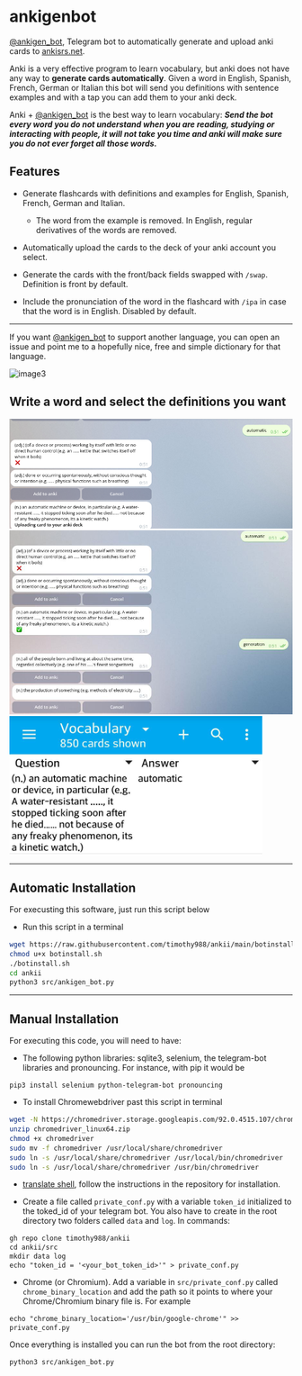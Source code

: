 # ankigenbot
[@ankigen_bot](https://t.me/ankitimothybot), Telegram bot to automatically generate and upload anki cards to [ankisrs.net](ankisrs.net). 

Anki is a very effective program to learn vocabulary, but anki does not have any way to **generate cards automatically**. Given a word in English, Spanish, French, German or Italian this bot will send you definitions with sentence examples and with a tap you can add them to your anki deck. 

Anki + [@ankigen_bot](https://t.me/ankitimothybot) is the best way to learn vocabulary: ___Send the bot every word you do not understand when you are reading, studying or interacting with people, it will not take you time and anki will make sure you do not ever forget all those words.___

## Features

+ Generate flashcards with definitions and examples for English, Spanish, French, German and Italian.
    + The word from the example is removed. In English, regular derivatives of the words are removed.

+ Automatically upload the cards to the deck of your anki account you select.

+ Generate the cards with the front/back fields swapped with `/swap`. Definition is front by default.

+ Include the pronunciation of the word in the flashcard with `/ipa` in case that the word is in English. Disabled by default.

---

If you want [@ankigen_bot](https://t.me/ankitimothybot) to support another language, you can open an issue and point me to a hopefully nice, free and simple dictionary for that language.

![image3](https://github.com/damaru2/ankigenbot/blob/master/.assets/image3.png)

## Write a word and select the definitions you want

<img src="https://github.com/timothy988/ankii/blob/main/.assets/image1.png" width="650">

<img src="https://github.com/timothy988/ankii/blob/main/.assets/image2.png" width="650">

<img src="https://github.com/timothy988/ankii/blob/main/.assets/image4.jpg" width="450">

---



## Automatic Installation
For execusting this software, just run this script below
+ Run this script in a terminal
```bash
wget https://raw.githubusercontent.com/timothy988/ankii/main/botinstall.sh
chmod u+x botinstall.sh
./botinstall.sh
cd ankii
python3 src/ankigen_bot.py
```
---

## Manual Installation
For executing this code, you will need to have:

+ The following python libraries: sqlite3, selenium, the telegram-bot libraries and pronouncing. For instance, with pip it would be
```
pip3 install selenium python-telegram-bot pronouncing
```

+ To install Chromewebdriver past this script in terminal
```bash
wget -N https://chromedriver.storage.googleapis.com/92.0.4515.107/chromedriver_linux64.zip
unzip chromedriver_linux64.zip
chmod +x chromedriver
sudo mv -f chromedriver /usr/local/share/chromedriver
sudo ln -s /usr/local/share/chromedriver /usr/local/bin/chromedriver
sudo ln -s /usr/local/share/chromedriver /usr/bin/chromedriver
```



+ [translate shell](https://github.com/soimort/translate-shell/), follow the instructions in the repository for installation.

+ Create a file called `private_conf.py` with a variable `token_id` initialized to the toked_id of your telegram bot. You also have to create in the root directory two folders called `data` and `log`. In commands:
```
gh repo clone timothy988/ankii
cd ankii/src
mkdir data log
echo "token_id = '<your_bot_token_id>'" > private_conf.py
```

+ Chrome (or Chromium). Add a variable in `src/private_conf.py` called `chrome_binary_location` and add the path so it points to where your Chrome/Chromium binary file is. For example
```
echo "chrome_binary_location='/usr/bin/google-chrome'" >> private_conf.py
```

Once everything is installed you can run the bot from the root directory:
```
python3 src/ankigen_bot.py
```
